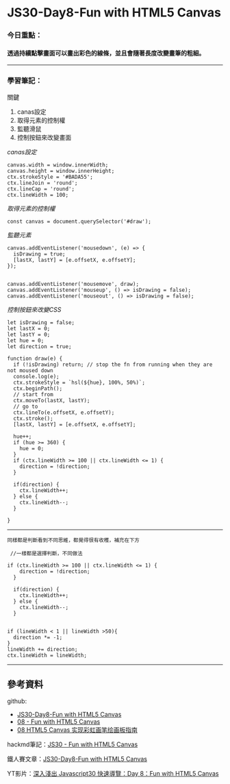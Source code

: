﻿# JS30-Day8-Fun with HTML5 Canvas

### 今日重點：
#### 透過持續點擊畫面可以畫出彩色的線條，並且會隨著長度改變畫筆的粗細。

--- 

### 學習筆記：

關鍵
1. canas設定
2. 取得元素的控制權
3. 監聽滑鼠
4. 控制按鈕來改變畫面

*canas設定*
```
canvas.width = window.innerWidth;
canvas.height = window.innerHeight;
ctx.strokeStyle = '#BADA55';
ctx.lineJoin = 'round';
ctx.lineCap = 'round';
ctx.lineWidth = 100;
```

*取得元素的控制權*
``` 
const canvas = document.querySelector('#draw');
```


*監聽元素*
```
canvas.addEventListener('mousedown', (e) => {
  isDrawing = true;
  [lastX, lastY] = [e.offsetX, e.offsetY];
});


canvas.addEventListener('mousemove', draw);
canvas.addEventListener('mouseup', () => isDrawing = false);
canvas.addEventListener('mouseout', () => isDrawing = false);
```

*控制按鈕來改變CSS*
```
let isDrawing = false;
let lastX = 0;
let lastY = 0;
let hue = 0;
let direction = true;

function draw(e) {
  if (!isDrawing) return; // stop the fn from running when they are not moused down
  console.log(e);
  ctx.strokeStyle = `hsl(${hue}, 100%, 50%)`;
  ctx.beginPath();
  // start from
  ctx.moveTo(lastX, lastY);
  // go to
  ctx.lineTo(e.offsetX, e.offsetY);
  ctx.stroke();
  [lastX, lastY] = [e.offsetX, e.offsetY];

  hue++;
  if (hue >= 360) {
    hue = 0;
  }
  if (ctx.lineWidth >= 100 || ctx.lineWidth <= 1) {
    direction = !direction;
  }

  if(direction) {
    ctx.lineWidth++;
  } else {
    ctx.lineWidth--;
  }

}
```
---

`同樣都是判斷看到不同思維，都覺得很有收穫，補充在下方`
```
 //一樣都是選擇判斷，不同做法

if (ctx.lineWidth >= 100 || ctx.lineWidth <= 1) {
    direction = !direction;
  }

  if(direction) {
    ctx.lineWidth++;
  } else {
    ctx.lineWidth--;
  }


if (lineWidth < 1 || lineWidth >50){
  direction *= -1;
}
lineWidth += direction;
ctx.lineWidth = lineWidth;
```
--- 

## 參考資料
github:
- [JS30-Day8-Fun with HTML5 Canvas](https://github.com/a90100/JavaScript30/tree/master/08%20-%20Fun%20with%20HTML5%20Canvas)
- [08 - Fun with HTML5 Canvas](https://github.com/guahsu/JavaScript30/tree/master/08_Fun-with-HTML5-Canvas)
- [08 HTML5 Canvas 实现彩虹画笔绘画板指南](https://github.com/soyaine/JavaScript30/tree/master/08%20-%20Fun%20with%20HTML5%20Canvas)

hackmd筆記：[JS30 - Fun with HTML5 Canvas](https://hackmd.io/@six/r1iTUTraO#/)

鐵人賽文章：[JS30-Day8-Fun with HTML5 Canvas](https://ithelp.ithome.com.tw/articles/10193989)

YT影片：[深入淺出 Javascript30 快速導覽：Day 8：Fun with HTML5 Canvas](https://www.youtube.com/watch?v=3862i0RdKLU&list=PLEfh-m_KG4dYbxVoYDyT_fmXZHnuKg2Fq&index=8&ab_channel=Alex%E5%AE%85%E5%B9%B9%E5%98%9B)



